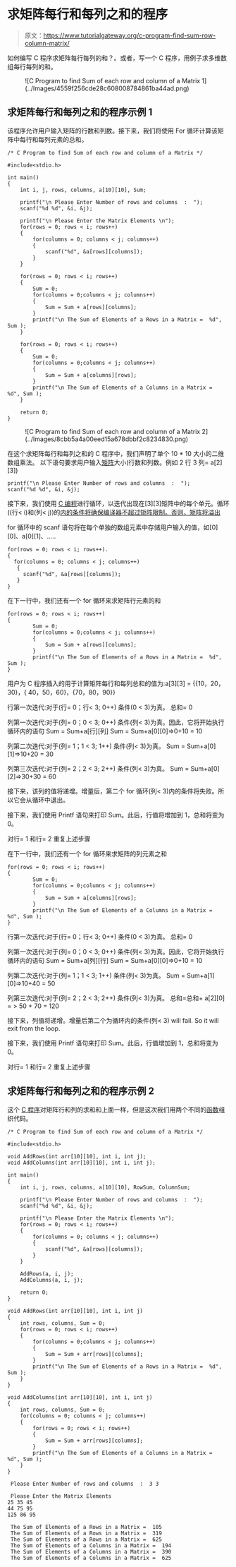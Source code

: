 # 求矩阵每行和每列之和的程序

> 原文：<https://www.tutorialgateway.org/c-program-find-sum-row-column-matrix/>

如何编写 C 程序求矩阵每行每列的和？。或者，写一个 C 程序，用例子求多维数组每行每列的和。

<figure class="wp-block-image">![C Program to find Sum of each row and column of a Matrix 1](../Images/4559f256cde28c608008784861ba44ad.png)</figure>

## 求矩阵每行和每列之和的程序示例 1

该程序允许用户输入矩阵的行数和列数。接下来，我们将使用 For 循环计算该矩阵中每行和每列元素的总和。

```
/* C Program to find Sum of each row and column of a Matrix */

#include<stdio.h>

int main()
{
 	int i, j, rows, columns, a[10][10], Sum;

 	printf("\n Please Enter Number of rows and columns  :  ");
 	scanf("%d %d", &i, &j);

 	printf("\n Please Enter the Matrix Elements \n");
 	for(rows = 0; rows < i; rows++)
  	{
   		for(columns = 0; columns < j; columns++)
    	{
      		scanf("%d", &a[rows][columns]);
    	}
  	}

 	for(rows = 0; rows < i; rows++)
  	{
  		Sum = 0;
  		for(columns = 0;columns < j; columns++)
  		{
  			Sum = Sum + a[rows][columns];
		}
   		printf("\n The Sum of Elements of a Rows in a Matrix =  %d", Sum );
  	}

 	for(rows = 0; rows < i; rows++)
  	{
  		Sum = 0;
  		for(columns = 0;columns < j; columns++)
  		{
  			Sum = Sum + a[columns][rows];
		}
   		printf("\n The Sum of Elements of a Columns in a Matrix =  %d", Sum );
  	}  	

 	return 0;
}
```

<figure class="wp-block-image">![C Program to find Sum of each row and column of a Matrix 2](../Images/8cbb5a4a00eed15a678dbbf2c8234830.png)</figure>

在这个求矩阵每行和每列之和的 C 程序中，我们声明了单个 10 * 10 大小的二维数组乘法。
以下语句要求用户输入[矩阵](https://www.tutorialgateway.org/two-dimensional-array-in-c/)大小(行数和列数。例如 2 行 3 列= a[2][3])

```
printf("\n Please Enter Number of rows and columns  :  ");
scanf("%d %d", &i, &j);
```

接下来，我们使用 [C 编程](https://www.tutorialgateway.org/c-programming/)进行循环，以迭代出现在[3][3]矩阵中的每个单元。循环((行< i)和(列< j))的[内的条件将确保编译器不超过矩阵限制。否则，矩阵将溢出](https://www.tutorialgateway.org/for-loop-in-c-programming/)

for 循环中的 scanf 语句将在每个单独的数组元素中存储用户输入的值，如[0][0]、a[0][1]、…..

```
for(rows = 0; rows < i; rows++).
{
  for(columns = 0; columns < j; columns++)
   {
     scanf("%d", &a[rows][columns]);
   }
}
```

在下一行中，我们还有一个 for 循环来求矩阵行元素的和

```
for(rows = 0; rows < i; rows++)
{
  		Sum = 0;
  		for(columns = 0;columns < j; columns++)
  		{
  			Sum = Sum + a[rows][columns];
		}
   		printf("\n The Sum of Elements of a Rows in a Matrix =  %d", Sum );
}
```

用户为 C 程序插入的用于计算矩阵每行和每列总和的值为:a[3][3] = {{10，20，30}，{ 40，50，60}，{70，80，90}}

行第一次迭代:对于(行= 0；行< 3; 0++)
条件(0 < 3)为真。
总和= 0

列第一次迭代:对于(列= 0；0 < 3; 0++)
条件(列< 3)为真。因此，它将开始执行循环内的语句
Sum = Sum+a[行][列]
Sum = Sum+a[0][0]=>0+10 = 10

列第二次迭代:对于(列= 1；1 < 3; 1++)
条件(列< 3)为真。
Sum = Sum+a[0][1]=>10+20 = 30

列第三次迭代:对于(列= 2；2 < 3; 2++)
条件(列< 3)为真。
Sum = Sum+a[0][2]=>30+30 = 60

接下来，该列的值将递增。增量后，第二个 for 循环(列< 3)内的条件将失败。所以它会从循环中退出。

接下来，我们使用 Printf 语句来打印 Sum。此后，行值将增加到 1，总和将变为 0。

对行= 1 和行= 2 重复上述步骤

在下一行中，我们还有一个 for 循环来求矩阵的列元素之和

```
for(rows = 0; rows < i; rows++)
{
  		Sum = 0;
  		for(columns = 0;columns < j; columns++)
  		{
  			Sum = Sum + a[columns][rows];
		}
   		printf("\n The Sum of Elements of a Columns in a Matrix =  %d", Sum );
}
```

行第一次迭代:对于(行= 0；行< 3; 0++)
条件(0 < 3)为真。
总和= 0

列第一次迭代:对于(列= 0；0 < 3; 0++)
条件(列< 3)为真。因此，它将开始执行循环内的语句
Sum = Sum+a[列][行]
Sum = Sum+a[0][0]=>0+10 = 10

列第二次迭代:对于(列= 1；1 < 3; 1++)
条件(列< 3)为真。
Sum = Sum+a[1][0]=>10+40 = 50

列第三次迭代:对于(列= 2；2 < 3; 2++)
条件(列< 3)为真。
总和=总和+ a[2][0] = > 50 + 70 = 120

接下来，列值将递增。增量后第二个为循环内的条件(列< 3) will fail. So it will exit from the loop.

接下来，我们使用 Printf 语句来打印 Sum。此后，行值增加到 1，总和将变为 0。

对行= 1 和行= 2 重复上述步骤

## 求矩阵每行和每列之和的程序示例 2

这个 [C 程序](https://www.tutorialgateway.org/c-programming-examples/)对矩阵行和列的求和和上面一样，但是这次我们用两个不同的[函数](https://www.tutorialgateway.org/functions-in-c/)组织代码。

```
/* C Program to find Sum of each row and column of a Matrix */

#include<stdio.h>

void AddRows(int arr[10][10], int i, int j);
void AddColumns(int arr[10][10], int i, int j);

int main()
{
 	int i, j, rows, columns, a[10][10], RowSum, ColumnSum;

 	printf("\n Please Enter Number of rows and columns  :  ");
 	scanf("%d %d", &i, &j);

 	printf("\n Please Enter the Matrix Elements \n");
 	for(rows = 0; rows < i; rows++)
  	{
   		for(columns = 0; columns < j; columns++)
    	{
      		scanf("%d", &a[rows][columns]);
    	}
  	}

   	AddRows(a, i, j); 
	AddColumns(a, i, j); 	

 	return 0;
} 

void AddRows(int arr[10][10], int i, int j)
{
	int rows, columns, Sum = 0;		
 	for(rows = 0; rows < i; rows++)
  	{
  		for(columns = 0;columns < j; columns++)
  		{
  			Sum = Sum + arr[rows][columns];  			
		}
		printf("\n The Sum of Elements of a Rows in a Matrix =  %d", Sum );
    }
}

void AddColumns(int arr[10][10], int i, int j)
{
	int rows, columns, Sum = 0;		
 	for(columns = 0; columns < j; columns++)
  	{
  		for(rows = 0; rows < i; rows++)
  		{
  			Sum = Sum + arr[rows][columns];  			
		}
		printf("\n The Sum of Elements of a Columns in a Matrix =  %d", Sum );
    }
}
```

```
 Please Enter Number of rows and columns  :  3 3

 Please Enter the Matrix Elements 
25 35 45
44 75 95
125 86 95

 The Sum of Elements of a Rows in a Matrix =  105
 The Sum of Elements of a Rows in a Matrix =  319
 The Sum of Elements of a Rows in a Matrix =  625
 The Sum of Elements of a Columns in a Matrix =  194
 The Sum of Elements of a Columns in a Matrix =  390
 The Sum of Elements of a Columns in a Matrix =  625
```